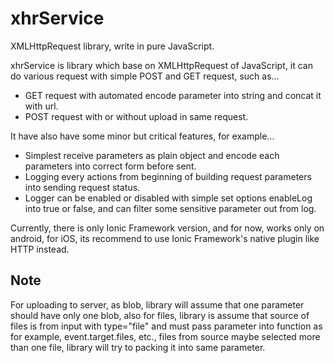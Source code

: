 # xhrService
XMLHttpRequest library, write in pure JavaScript.

xhrService is library which base on XMLHttpRequest of JavaScript, it can do various request with simple POST and GET request, such as...
* GET request with automated encode parameter into string and concat it with url.
* POST request with or without upload in same request.

It have also have some minor but critical features, for example...
* Simplest receive parameters as plain object and encode each parameters into correct form before sent.
* Logging every actions from beginning of building request parameters into sending request status.
* Logger can be enabled or disabled with simple set options enableLog into true or false, and can filter some sensitive parameter out from log.

Currently, there is only Ionic Framework version, and for now, works only on android, for iOS, its recommend to use Ionic Framework's native plugin like HTTP instead. 

## Note
For uploading to server, as blob, library will assume that one parameter should have only one blob, also for files, library is assume that source of files is from input with type="file" and must pass parameter into function as for example, event.target.files, etc., files from source maybe selected more than one file, library will try to packing it into same parameter.